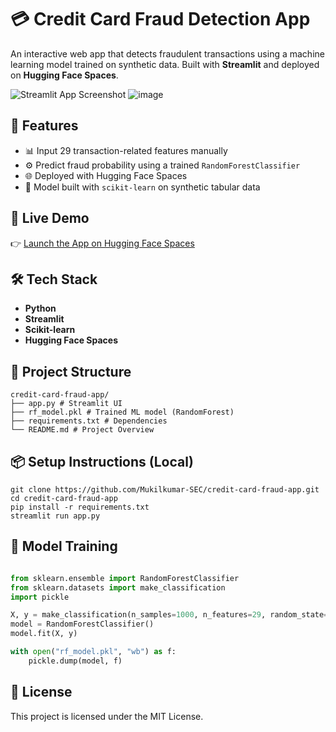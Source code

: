  # 💳 Credit Card Fraud Detection App

An interactive web app that detects fraudulent transactions using a machine learning model trained on synthetic data. Built with **Streamlit** and deployed on **Hugging Face Spaces**.

![Streamlit App Screenshot](https://github.com/user-attachments/assets/ee4f9c9a-adfd-4726-b7df-81d14b03bfe2)
![image](https://github.com/user-attachments/assets/6f4f14f3-8d9a-44b4-b464-559fdfd9a44c)


## 🚀 Features

- 📊 Input 29 transaction-related features manually
- ⚙️ Predict fraud probability using a trained `RandomForestClassifier`
- 🌐 Deployed with Hugging Face Spaces
- 🧠 Model built with `scikit-learn` on synthetic tabular data

## 🔗 Live Demo

👉 [Launch the App on Hugging Face Spaces](https://mukil-kumar-v-credit-card-fraud-detection.hf.space/#credit-card-fraud-detection)


## 🛠 Tech Stack

- **Python**
- **Streamlit**
- **Scikit-learn**
- **Hugging Face Spaces**


## 📁 Project Structure
```
credit-card-fraud-app/
├── app.py # Streamlit UI
├── rf_model.pkl # Trained ML model (RandomForest)
├── requirements.txt # Dependencies
└── README.md # Project Overview
```

## 📦 Setup Instructions (Local)
```
git clone https://github.com/Mukilkumar-SEC/credit-card-fraud-app.git
cd credit-card-fraud-app
pip install -r requirements.txt
streamlit run app.py
```
## 🤖 Model Training 
```python

from sklearn.ensemble import RandomForestClassifier
from sklearn.datasets import make_classification
import pickle

X, y = make_classification(n_samples=1000, n_features=29, random_state=42)
model = RandomForestClassifier()
model.fit(X, y)

with open("rf_model.pkl", "wb") as f:
    pickle.dump(model, f)
```
## 📄 License
This project is licensed under the MIT License.
